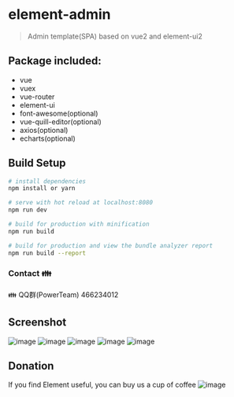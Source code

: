 # element-admin

> Admin template(SPA) based on vue2 and element-ui2

## Package included:
* vue
* vuex
* vue-router
* element-ui
* font-awesome(optional)
* vue-quill-editor(optional)
* axios(optional)
* echarts(optional)

## Build Setup

``` bash
# install dependencies
npm install or yarn

# serve with hot reload at localhost:8080
npm run dev

# build for production with minification
npm run build

# build for production and view the bundle analyzer report
npm run build --report
```

### Contact :family:
:family: QQ群(PowerTeam) 466234012

## Screenshot
![image](https://raw.githubusercontent.com/wiki/yupeng957/element-admin/Login.png)
![image](https://raw.githubusercontent.com/wiki/yupeng957/element-admin/Dashboard.png)
![image](https://raw.githubusercontent.com/wiki/yupeng957/element-admin/Profile.png)
![image](https://raw.githubusercontent.com/wiki/yupeng957/element-admin/Form.png)
![image](https://raw.githubusercontent.com/wiki/yupeng957/element-admin/Query.png)

## Donation
If you find Element useful, you can buy us a cup of coffee
![image](https://raw.githubusercontent.com/wiki/yupeng957/element-admin/Pay.png) 
